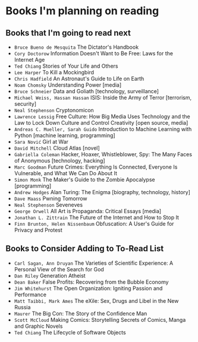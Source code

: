 # Books I'm planning on reading

## Books that I'm going to read next

* `Bruce Bueno de Mesquita` The Dictator's Handbook
* `Cory Doctorow` Information Doesn't Want to Be Free: Laws for the Internet Age
* `Ted Chiang` Stories of Your Life and Others
* `Lee Harper` To Kill a Mockingbird
* `Chris Hadfield` An Astronaut's Guide to Life on Earth
* `Noam Chomsky` Understanding Power [media]
* `Bruce Schneier` Data and Goliath [technology, surveillance]
* `Michael Weiss, Hassan Hassan` ISIS: Inside the Army of Terror [terrorism, security]
* `Neal Stephenson` Cryptonomicon
* `Lawrence Lessig` Free Culture: How Big Media Uses Technology and the Law to Lock Down Culture and Control Creativity [open source, media]
* `Andreas C. Mueller, Sarah Guido` Introduction to Machine Learning with Python [machine learning, programming]
* `Sara Nović` Girl at War
* `David Mitchell` Cloud Atlas [novel]
* `Gabriella Coleman` Hacker, Hoaxer, Whistleblower, Spy: The Many Faces of Anonymous [technology, hacking]
* `Marc Goodman` Future Crimes: Everything Is Connected, Everyone Is Vulnerable, and What We Can Do About It
* `Simon Monk` The Maker's Guide to the Zombie Apocalypse [programming]
* `Andrew Hodges` Alan Turing: The Enigma [biography, technology, history]
* `Dave Maass` Pwning Tomorrow
* `Neal Stephenson` Seveneves
* `George Orwell` All Art is Propaganda: Critical Essays [media]
* `Jonathan L. Zittrain` The Future of the Internet and How to Stop It
* `Finn Brunton, Helen Nissenbaum` Obfuscation: A User's Guide for Privacy and Protest

## Books to Consider Adding to To-Read List

* `Carl Sagan, Ann Druyan`  The Varieties of Scientific Experience: A Personal View of the Search for God
* `Dan Riley` Generation Atheist
* `Dean Baker` False Profits: Recovering from the Bubble Economy
* `Jim Whitehurst` The Open Organization: Igniting Passion and Performance
* `Matt Taibbi, Mark Ames` The eXile: Sex, Drugs and Libel in the New Russia
* `Maurer` The Big Con: The Story of the Confidence Man
* `Scott McCloud` Making Comics: Storytelling Secrets of Comics, Manga and Graphic Novels
* `Ted Chiang` The Lifecycle of Software Objects
